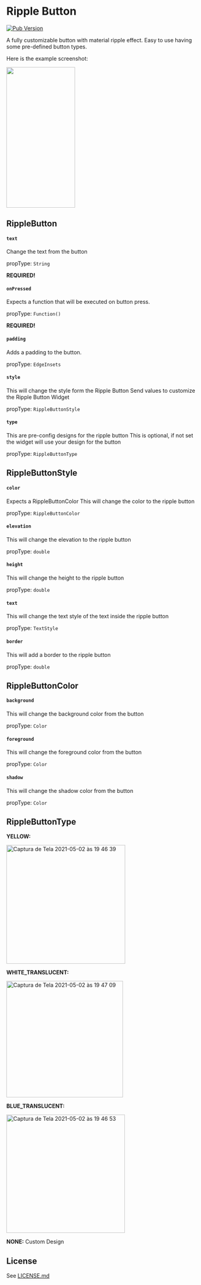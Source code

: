 # Ripple Button

[![Pub Version](https://img.shields.io/pub/v/ripple_button)](https://pub.dev/packages/ripple_button)


A fully customizable button with material ripple effect. Easy to use having some pre-defined button types.

Here is the example screenshot:

<img src="https://user-images.githubusercontent.com/6011385/116829511-6f80bd80-ab7a-11eb-92c6-bcf207a55bca.png"  width="178.75" height="366.75">

## RippleButton

#### `text`

Change the text from the button

propType: `String`

**REQUIRED!**

#### `onPressed`

Expects a function that will be executed on button press.

propType: `Function()`

**REQUIRED!**

#### `padding`

Adds a padding to the button.

propType: `EdgeInsets`

#### `style`
 
This will change the style form the Ripple Button
Send values to customize the Ripple Button Widget

propType: `RippleButtonStyle`

#### `type`

This are pre-config designs for the ripple button
This is optional, if not set the widget will use your design for the button

propType: `RippleButtonType`

## RippleButtonStyle

#### `color`

Expects a RippleButtonColor
This will change the color to the ripple button

propType: `RippleButtonColor`

#### `elevation`

This will change the elevation to the ripple button

propType: `double`

#### `height`

This will change the height to the ripple button

propType: `double`

#### `text`

This will change the text style of the text inside the ripple button

propType: `TextStyle`

#### `border`

This will add a border to the ripple button

propType: `double`

## RippleButtonColor

#### `background`
 
This will change the background color from the button

propType: `Color`

#### `foreground`

This will change the foreground color from the button

propType: `Color`

#### `shadow`

This will change the shadow color from the button

propType: `Color`

## RippleButtonType

 **YELLOW:**
 
  <img width="310" alt="Captura de Tela 2021-05-02 às 19 46 39" src="https://user-images.githubusercontent.com/6011385/116830217-1ebf9380-ab7f-11eb-9657-0e61be9393c8.png">
  
  **WHITE_TRANSLUCENT:**
  
  <img width="304" alt="Captura de Tela 2021-05-02 às 19 47 09" src="https://user-images.githubusercontent.com/6011385/116830228-3139cd00-ab7f-11eb-833c-1db7a668d886.png">
  
  **BLUE_TRANSLUCENT:**

<img width="309" alt="Captura de Tela 2021-05-02 às 19 46 53" src="https://user-images.githubusercontent.com/6011385/116830224-27b06500-ab7f-11eb-89c3-0350320aa6dc.png">
 
  **NONE:**
  Custom Design

## License

See [LICENSE.md](LICENSE.md)

